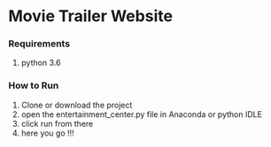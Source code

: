 # Movie Trailer Website 

### Requirements
1. python 3.6

### How to Run

1. Clone or download the project
2. open the entertainment_center.py file in Anaconda or python IDLE
3. click run from there 
4. here you go !!!
